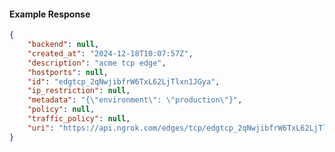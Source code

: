 <!-- Code generated for API Clients. DO NOT EDIT. -->

#### Example Response

```json
{
	"backend": null,
	"created_at": "2024-12-18T10:07:57Z",
	"description": "acme tcp edge",
	"hostports": null,
	"id": "edgtcp_2qNwjibfrW6TxL62LjTlxn1JGya",
	"ip_restriction": null,
	"metadata": "{\"environment\": \"production\"}",
	"policy": null,
	"traffic_policy": null,
	"uri": "https://api.ngrok.com/edges/tcp/edgtcp_2qNwjibfrW6TxL62LjTlxn1JGya"
}
```
